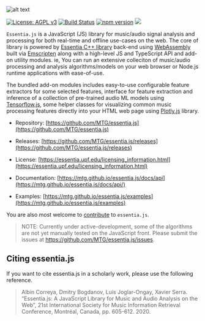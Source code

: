 
![alt text](https://user-images.githubusercontent.com/14850001/66190489-67098d80-e68c-11e9-9a7c-35b82f6635e1.png)

[![License: AGPL v3](https://img.shields.io/badge/License-AGPL%20v3-blue.svg)](https://www.gnu.org/licenses/agpl-3.0)
[![Build Status](https://travis-ci.org/MTG/essentia.js.svg?branch=master)](https://travis-ci.org/MTG/essentia.js)
[![npm version](https://badge.fury.io/js/essentia.js.svg)](https://badge.fury.io/js/essentia.js)
[![](https://data.jsdelivr.com/v1/package/npm/essentia.js/badge)](https://www.jsdelivr.com/package/npm/essentia.js)

`Essentia.js` is a JavaScript (JS) library for music/audio signal analysis and processing for both real-time and offline use-cases on the web. The core of library is powered by [Essentia C++ library](https://essentia.upf.edu) back-end using [WebAssembly](https://webassembly.org/) built via [Emscripten](https://emscripten.org/) along with a high-level JS and TypeScript API and add-on utility modules. ie, You can run an extensive colleciton of music/audio processing and analysis algorithms/models on your web browser or Node.js runtime applications with ease-of-use. 

The bundled add-on modules includes easy-to-use configurable feature extractors for some selected features, interface for feature extraction and inference of a collection of pre-trained audio ML models using [Tensorflow.js](https://www.tensorflow.org/js), some helper classes for visualizing common music processing features directly into your HTML web page using [Plotly.js](https://plotly.com/javascript/) library.

- Repository: [https://github.com/MTG/essentia.js](https://github.com/MTG/essentia.js)

- Releases: [https://github.com/MTG/essentia.js/releases](https://github.com/MTG/essentia.js/releases)

- License: [https://essentia.upf.edu/licensing_information.html](https://essentia.upf.edu/licensing_information.html)

- Documentation: [https://mtg.github.io/essentia.js/docs/api](https://mtg.github.io/essentia.js/docs/api/)
  
- Examples: [https://mtg.github.io/essentia.js/examples](https://mtg.github.io/essentia.js/examples)

You are also most welcome to [contribute](CONTRIBUTING.md) to `essentia.js`. 

> NOTE: Currently under active-development, some of the algorithms are not yet manually tested on the JavaScript front. Please submit the issues at https://github.com/MTG/essentia.js/issues.


## Citing essentia.js
If you want to cite essentia.js in a scholarly work, please use the following reference.


> Albin Correya, Dmitry Bogdanov, Luis Joglar-Ongay, Xavier Serra. “Essentia.js: A JavaScript Library for Music and Audio Analysis on the Web”, 21st International Society for Music Information Retrieval Conference, Montréal, Canada, pp. 605-612. 2020.


